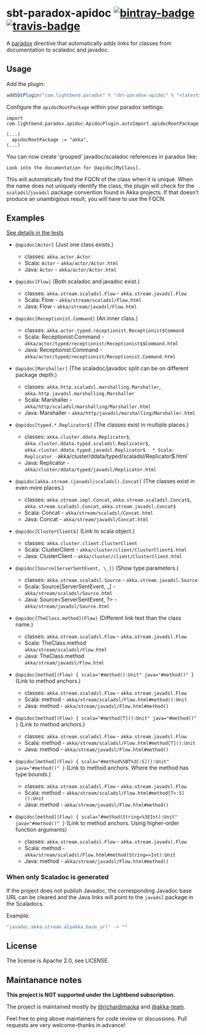 # sbt-paradox-apidoc [![bintray-badge][]][bintray] [![travis-badge][]][travis]

[bintray]:               https://bintray.com/sbt/sbt-plugin-releases/sbt-paradox-apidoc
[bintray-badge]:         https://api.bintray.com/packages/sbt/sbt-plugin-releases/sbt-paradox-apidoc/images/download.svg
[travis]:                https://travis-ci.com/lightbend/sbt-paradox-apidoc
[travis-badge]:          https://travis-ci.com/lightbend/sbt-paradox-apidoc.svg?branch=master

A [paradox](https://github.com/lightbend/paradox/) directive that automatically adds links for classes from documentation to scaladoc and javadoc.

## Usage

Add the plugin:

```scala
addSbtPlugin("com.lightbend.paradox" % "sbt-paradox-apidoc" % "<latest>")
```

Configure the `apidocRootPackage` within your paradox settings:

```
import com.lightbend.paradox.apidoc.ApidocPlugin.autoImport.apidocRootPackage

(...)
  apidocRootPackage := "akka",
(...)
```


You can now create 'grouped' javadoc/scaladoc references in paradox like:

```
Look into the documentation for @apidoc[MyClass].
```

This will automatically find the FQCN of the class when it is unique. When the
name does not uniquely identify the class, the plugin will check for the
`scaladsl`/`javadsl` package convention found in Akka projects. If that doesn't
produce an unambigious result, you will have to use the FQCN.

## Examples

[See details in the tests](/src/test/scala/com/lightbend/paradox/apidoc/ApidocDirectiveSpec.scala)

* `@apidoc[Actor]` (Just one class exists.)
    * classes: `akka.actor.Actor`
    * Scala:  `Actor` - `akka/actor/Actor.html`
    * Java:  `Actor` - `akka/actor/Actor.html`

* `@apidoc[Flow]` (Both scaladoc and javadoc exist.)
    * classes: `akka.stream.scaladsl.Flow` - `akka.stream.javadsl.Flow`
    * Scala: Flow - `akka/stream/scaladsl/Flow.html`
    * Java: Flow -  `akka/stream/javadsl/Flow.html`

* `@apidoc[Receptionist.Command]` (An inner class.)
    * classes: `akka.actor.typed.receptionist.Receptionist$Command`
    * Scala: Receptionist.Command - `akka/actor/typed/receptionist/Receptionist$$Command.html`
    * Java: Receptionist.Command - `akka/actor/typed/receptionist/Receptionist.Command.html`

* `@apidoc[Marshaller]` (The scaladoc/javadoc split can be on different package depth.)
    * classes: `akka.http.scaladsl.marshalling.Marshaller`, `akka.http.javadsl.marshalling.Marshaller`
    * Scala: Marshaller - `akka/http/scaladsl/marshalling/Marshaller.html`
    * Java: Marshaller - `akka/http/javadsl/marshalling/Marshaller.html`

* `@apidoc[typed.*.Replicator$]` (The classes exist in multiple places.)
    * classes: `akka.cluster.ddata.Replicator$`, `akka.cluster.ddata.typed.scaladsl.Replicator$`, `akka.cluster.ddata.typed.javadsl.Replicator$`
`   * Scala: Replicator - `akka/cluster/ddata/typed/scaladsl/Replicator$.html`
    * Java: Replicator - `akka/cluster/ddata/typed/javadsl/Replicator.html`

* `@apidoc[akka.stream.(javadsl|scaladsl).Concat]` (The classes exist in even more places.)
    * classes: `akka.stream.impl.Concat`, `akka.stream.scaladsl.Concat$`, `akka.stream.scaladsl.Concat`, `akka.stream.javadsl.Concat$`
    * Scala: Concat - `akka/stream/scaladsl/Concat.html`
    * Java: Concat - `akka/stream/javadsl/Concat.html`

* `@apidoc[ClusterClient$]` (Link to scala object.)
    * classes: `akka.cluster.client.ClusterClient`
    * Scala: ClusterClient - `akka/cluster/client/ClusterClient$.html`
    * Java: ClusterClient - `akka/cluster/client/ClusterClient.html`

* `@apidoc[Source[ServerSentEvent, \_]]` (Show type parameters.)
    * classes: `akka.stream.scaladsl.Source` - `akka.stream.javadsl.Source`
    * Scala: Source\[ServerSentEvent, _\] - `akka/stream/scaladsl/Source.html`
    * Java: Source\<ServerSentEvent, ?\> - `akka/stream/javadsl/Source.html`

* `@apidoc[TheClass.method](Flow)` (Different link text than the class name.)
    * classes: `akka.stream.scaladsl.Flow` - `akka.stream.javadsl.Flow`
    * Scala: TheClass.method<br>`akka/stream/scaladsl/Flow.html`
    * Java: TheClass.method<br>`akka/stream/javadsl/Flow.html`

* `@apidoc[method](Flow) { scala="#method():Unit" java="#method()" }` (Link to method anchors.)
    * classes: `akka.stream.scaladsl.Flow` - `akka.stream.javadsl.Flow`
    * Scala: method - `akka/stream/scaladsl/Flow.html#method():Unit`
    * Java: method - `akka/stream/javadsl/Flow.html#method()`

* `@apidoc[method](Flow) { scala="#method[T]():Unit" java="#method()" }` (Link to method anchors.)
    * classes: `akka.stream.scaladsl.Flow` - `akka.stream.javadsl.Flow`
    * Scala: method - `akka/stream/scaladsl/Flow.html#method[T]():Unit`
    * Java: method - `akka/stream/javadsl/Flow.html#method()`

* `@apidoc[method](Flow) { scala="#method%5BT%3C:S]():Unit" java="#method()" }` (Link to method anchors. Where the method has type bounds.)
    * classes: `akka.stream.scaladsl.Flow` - `akka.stream.javadsl.Flow`
    * Scala: method - `akka/stream/scaladsl/Flow.html#method[T<:S]():Unit`
    * Java: method - `akka/stream/javadsl/Flow.html#method()`

* `@apidoc[method](Flow) { scala="#method(String=%3EInt):Unit" java="#method()" }` (Link to method anchors. Using higher-order function arguments)
    * classes: `akka.stream.scaladsl.Flow` - `akka.stream.javadsl.Flow`
    * Scala: method - `akka/stream/scaladsl/Flow.html#method(String=>Int):Unit`
    * Java: method - `akka/stream/javadsl/Flow.html#method()`


### When only Scaladoc is generated

If the project does not publish Javadoc, the corresponding Javadoc base URL can be cleared and the Java links will point to the `javadsl` package in the Scaladocs.

Example:
```scala
"javadoc.akka.stream.alpakka.base_url" -> ""
```

## License

The license is Apache 2.0, see LICENSE.

## Maintanance notes

**This project is NOT supported under the Lightbend subscription.**

The project is maintained mostly by [@richardimaoka](https://github.com/richardimaoka) and [@akka-team](https://github.com/orgs/lightbend/teams/akka-team/members).

Feel free to ping above maintainers for code review or discussions. Pull requests are very welcome–thanks in advance!
